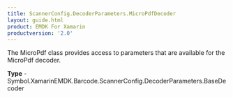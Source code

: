 ```yaml
---
title: ScannerConfig.DecoderParameters.MicroPdfDecoder
layout: guide.html
product: EMDK For Xamarin
productversion: '2.0'
---
```

The MicroPdf class provides access to parameters that are available for the MicroPdf decoder.

**Type** - Symbol.XamarinEMDK.Barcode.ScannerConfig.DecoderParameters.BaseDecoder















